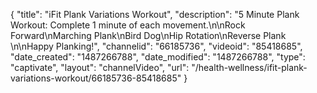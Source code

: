 {
    "title": "iFit Plank Variations Workout",
    "description": "5 Minute Plank Workout: Complete 1 minute of each movement.\n\nRock Forward\nMarching Plank\nBird Dog\nHip Rotation\nReverse Plank \n\nHappy Planking!",
    "channelid": "66185736",
    "videoid": "85418685",
    "date_created": "1487266788",
    "date_modified": "1487266788",
    "type": "captivate",
    "layout": "channelVideo",
    "url": "\/health-wellness\/ifit-plank-variations-workout\/66185736-85418685"
}